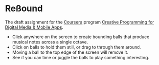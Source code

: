 Reßound
=======

The draft assignment for the [Coursera](https://www.coursera.org/) program [Creative Programming for Digital Media & Mobile Apps](https://www.coursera.org/course/digitalmedia).

- Click anywhere on the screen to create bounding balls that produce musical notes across a single octave.
- Click on balls to hold them still, or drag to through them around.
- Moving a ball to the top edge of the screen will remove it.
- See if you can time or juggle the balls to play something interesting. 
